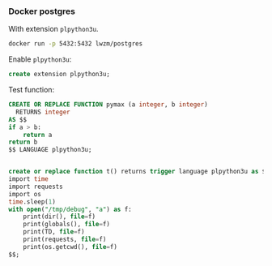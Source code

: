 ### Docker postgres

With extension `plpython3u`.

```sh
docker run -p 5432:5432 lwzm/postgres
```

Enable `plpython3u`:

```sql
create extension plpython3u;
```

Test function:

```sql
CREATE OR REPLACE FUNCTION pymax (a integer, b integer)
  RETURNS integer
AS $$
if a > b:
    return a
return b
$$ LANGUAGE plpython3u;


create or replace function t() returns trigger language plpython3u as $$
import time
import requests
import os
time.sleep(1)
with open("/tmp/debug", "a") as f:
    print(dir(), file=f)
    print(globals(), file=f)
    print(TD, file=f)
    print(requests, file=f)
    print(os.getcwd(), file=f)
$$;
```
